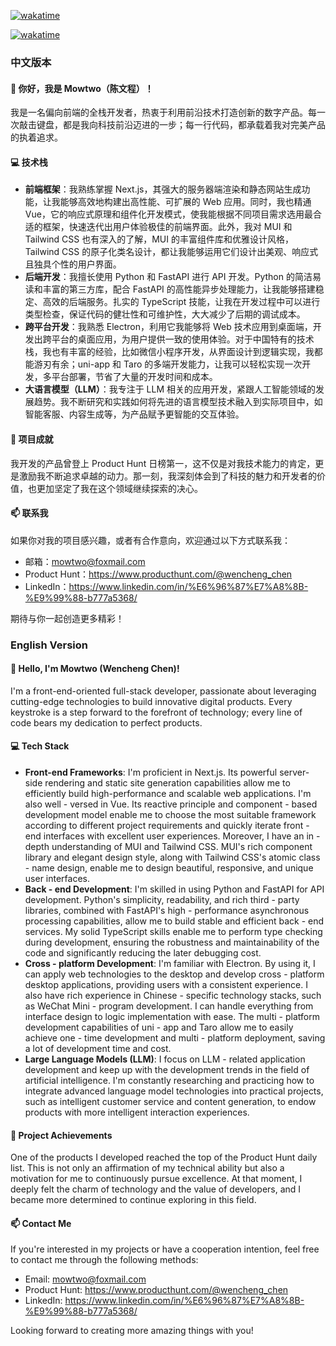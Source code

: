 [![wakatime](https://wakatime.com/badge/user/3367cebf-d21a-4025-88bf-400a121c403b.svg)](https://wakatime.com/@3367cebf-d21a-4025-88bf-400a121c403b)

[![wakatime](https://wakatime.com/share/@Mowtwo/fb7367bf-74c1-4265-9eba-d29efc072a35.png)](https://wakatime.com/share/@Mowtwo/fb7367bf-74c1-4265-9eba-d29efc072a35.png)

### 中文版本

#### 👋 你好，我是 Mowtwo（陈文程）！

我是一名偏向前端的全栈开发者，热衷于利用前沿技术打造创新的数字产品。每一次敲击键盘，都是我向科技前沿迈进的一步；每一行代码，都承载着我对完美产品的执着追求。

#### 💻 技术栈
- **前端框架**：我熟练掌握 Next.js，其强大的服务器端渲染和静态网站生成功能，让我能够高效地构建出高性能、可扩展的 Web 应用。同时，我也精通 Vue，它的响应式原理和组件化开发模式，使我能根据不同项目需求选用最合适的框架，快速迭代出用户体验极佳的前端界面。此外，我对 MUI 和 Tailwind CSS 也有深入的了解，MUI 的丰富组件库和优雅设计风格，Tailwind CSS 的原子化类名设计，都让我能够运用它们设计出美观、响应式且独具个性的用户界面。
- **后端开发**：我擅长使用 Python 和 FastAPI 进行 API 开发。Python 的简洁易读和丰富的第三方库，配合 FastAPI 的高性能异步处理能力，让我能够搭建稳定、高效的后端服务。扎实的 TypeScript 技能，让我在开发过程中可以进行类型检查，保证代码的健壮性和可维护性，大大减少了后期的调试成本。
- **跨平台开发**：我熟悉 Electron，利用它我能够将 Web 技术应用到桌面端，开发出跨平台的桌面应用，为用户提供一致的使用体验。对于中国特有的技术栈，我也有丰富的经验，比如微信小程序开发，从界面设计到逻辑实现，我都能游刃有余；uni-app 和 Taro 的多端开发能力，让我可以轻松实现一次开发，多平台部署，节省了大量的开发时间和成本。
- **大语言模型（LLM）**：我专注于 LLM 相关的应用开发，紧跟人工智能领域的发展趋势。我不断研究和实践如何将先进的语言模型技术融入到实际项目中，如智能客服、内容生成等，为产品赋予更智能的交互体验。

#### 🌟 项目成就
我开发的产品曾登上 Product Hunt 日榜第一，这不仅是对我技术能力的肯定，更是激励我不断追求卓越的动力。那一刻，我深刻体会到了科技的魅力和开发者的价值，也更加坚定了我在这个领域继续探索的决心。

#### 📫 联系我
如果你对我的项目感兴趣，或者有合作意向，欢迎通过以下方式联系我：
- 邮箱：mowtwo@foxmail.com
- Product Hunt：https://www.producthunt.com/@wencheng_chen
- LinkedIn：https://www.linkedin.com/in/%E6%96%87%E7%A8%8B-%E9%99%88-b777a5368/

期待与你一起创造更多精彩！

### English Version

#### 👋 Hello, I'm Mowtwo (Wencheng Chen)!

I'm a front-end-oriented full-stack developer, passionate about leveraging cutting-edge technologies to build innovative digital products. Every keystroke is a step forward to the forefront of technology; every line of code bears my dedication to perfect products.

#### 💻 Tech Stack
- **Front-end Frameworks**: I'm proficient in Next.js. Its powerful server-side rendering and static site generation capabilities allow me to efficiently build high-performance and scalable web applications. I'm also well - versed in Vue. Its reactive principle and component - based development model enable me to choose the most suitable framework according to different project requirements and quickly iterate front - end interfaces with excellent user experiences. Moreover, I have an in - depth understanding of MUI and Tailwind CSS. MUI's rich component library and elegant design style, along with Tailwind CSS's atomic class - name design, enable me to design beautiful, responsive, and unique user interfaces.
- **Back - end Development**: I'm skilled in using Python and FastAPI for API development. Python's simplicity, readability, and rich third - party libraries, combined with FastAPI's high - performance asynchronous processing capabilities, allow me to build stable and efficient back - end services. My solid TypeScript skills enable me to perform type checking during development, ensuring the robustness and maintainability of the code and significantly reducing the later debugging cost.
- **Cross - platform Development**: I'm familiar with Electron. By using it, I can apply web technologies to the desktop and develop cross - platform desktop applications, providing users with a consistent experience. I also have rich experience in Chinese - specific technology stacks, such as WeChat Mini - program development. I can handle everything from interface design to logic implementation with ease. The multi - platform development capabilities of uni - app and Taro allow me to easily achieve one - time development and multi - platform deployment, saving a lot of development time and cost.
- **Large Language Models (LLM)**: I focus on LLM - related application development and keep up with the development trends in the field of artificial intelligence. I'm constantly researching and practicing how to integrate advanced language model technologies into practical projects, such as intelligent customer service and content generation, to endow products with more intelligent interaction experiences.

#### 🌟 Project Achievements
One of the products I developed reached the top of the Product Hunt daily list. This is not only an affirmation of my technical ability but also a motivation for me to continuously pursue excellence. At that moment, I deeply felt the charm of technology and the value of developers, and I became more determined to continue exploring in this field.

#### 📫 Contact Me
If you're interested in my projects or have a cooperation intention, feel free to contact me through the following methods:
- Email: mowtwo@foxmail.com
- Product Hunt: https://www.producthunt.com/@wencheng_chen
- LinkedIn: https://www.linkedin.com/in/%E6%96%87%E7%A8%8B-%E9%99%88-b777a5368/

Looking forward to creating more amazing things with you!
